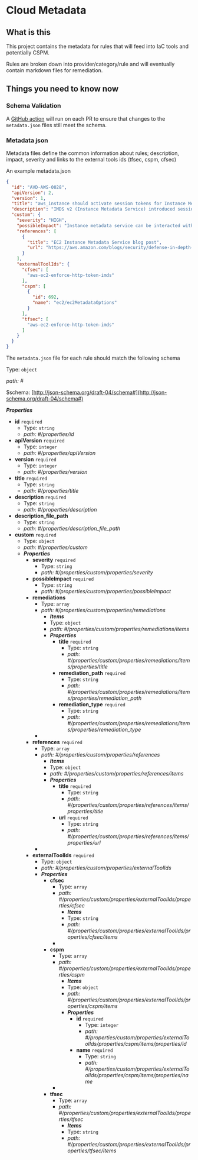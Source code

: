 # Cloud Metadata

## What is this

This project contains the metadata for rules that will feed into IaC tools and potentially CSPM.

Rules are broken down into provider/category/rule and will eventually contain markdown files for remediation.

## Things you need to know now

### Schema Validation

A [GitHub action](.github/workflows/validate_metadata.yaml) will run on each PR to ensure that changes to the `metadata.json` files still meet the schema.

### Metadata json

Metadata files define the common information about rules; description, impact, severity and links to the external tools ids (tfsec, cspm, cfsec)

An example metadata.json

```json
{
  "id": "AVD-AWS-0028",
  "apiVersion": 2,
  "version": 1,
  "title": "aws_instance should activate session tokens for Instance Metadata Service.",
  "description": "IMDS v2 (Instance Metadata Service) introduced session authentication tokens which improve security when talking to IMDS.\nBy default eaws_instance resource sets IMDS session auth tokens to be optional. \nTo fully protect IMDS you need to enable session tokens by using metadata_options block and its http_tokens variable set to required.",
  "custom": {
    "severity": "HIGH",
    "possibleImpact": "Instance metadata service can be interacted with freely",
    "references": [
      {
        "title": "EC2 Instance Metadata Service blog post",
        "url": "https://aws.amazon.com/blogs/security/defense-in-depth-open-firewalls-reverse-proxies-ssrf-vulnerabilities-ec2-instance-metadata-service"
      }
    ],
    "externalToolIds": {
      "cfsec": [
        "aws-ec2-enforce-http-token-imds"
      ],
      "cspm": [
        {
          "id": 692,
          "name": "ec2/ec2MetadataOptions"
        }
      ],
      "tfsec": [
        "aws-ec2-enforce-http-token-imds"
      ]
    }
  }
}
```

The `metadata.json` file for each rule should match the following schema

Type: `object`

<i id="#">path: #</i>

&#36;schema: [http://json-schema.org/draft-04/schema#](http://json-schema.org/draft-04/schema#)

**_Properties_**

 - <b id="#/properties/id">id</b> `required`
	 - Type: `string`
	 - <i id="#/properties/id">path: #/properties/id</i>
 - <b id="#/properties/apiVersion">apiVersion</b> `required`
	 - Type: `integer`
	 - <i id="#/properties/apiVersion">path: #/properties/apiVersion</i>
 - <b id="#/properties/version">version</b> `required`
	 - Type: `integer`
	 - <i id="#/properties/version">path: #/properties/version</i>
 - <b id="#/properties/title">title</b> `required`
	 - Type: `string`
	 - <i id="#/properties/title">path: #/properties/title</i>
 - <b id="#/properties/description">description</b> `required`
	 - Type: `string`
	 - <i id="#/properties/description">path: #/properties/description</i>
 - <b id="#/properties/description_file_path">description_file_path</b>
	 - Type: `string`
	 - <i id="#/properties/description_file_path">path: #/properties/description_file_path</i>
 - <b id="#/properties/custom">custom</b> `required`
	 - Type: `object`
	 - <i id="#/properties/custom">path: #/properties/custom</i>
	 - **_Properties_**
		 - <b id="#/properties/custom/properties/severity">severity</b> `required`
			 - Type: `string`
			 - <i id="#/properties/custom/properties/severity">path: #/properties/custom/properties/severity</i>
		 - <b id="#/properties/custom/properties/possibleImpact">possibleImpact</b> `required`
			 - Type: `string`
			 - <i id="#/properties/custom/properties/possibleImpact">path: #/properties/custom/properties/possibleImpact</i>
		 - <b id="#/properties/custom/properties/remediations">remediations</b>
			 - Type: `array`
			 - <i id="#/properties/custom/properties/remediations">path: #/properties/custom/properties/remediations</i>
				 - **_Items_**
				 - Type: `object`
				 - <i id="#/properties/custom/properties/remediations/items">path: #/properties/custom/properties/remediations/items</i>
				 - **_Properties_**
					 - <b id="#/properties/custom/properties/remediations/items/properties/title">title</b> `required`
						 - Type: `string`
						 - <i id="#/properties/custom/properties/remediations/items/properties/title">path: #/properties/custom/properties/remediations/items/properties/title</i>
					 - <b id="#/properties/custom/properties/remediations/items/properties/remediation_path">remediation_path</b> `required`
						 - Type: `string`
						 - <i id="#/properties/custom/properties/remediations/items/properties/remediation_path">path: #/properties/custom/properties/remediations/items/properties/remediation_path</i>
					 - <b id="#/properties/custom/properties/remediations/items/properties/remediation_type">remediation_type</b> `required`
						 - Type: `string`
						 - <i id="#/properties/custom/properties/remediations/items/properties/remediation_type">path: #/properties/custom/properties/remediations/items/properties/remediation_type</i>
			 - 
		 - <b id="#/properties/custom/properties/references">references</b> `required`
			 - Type: `array`
			 - <i id="#/properties/custom/properties/references">path: #/properties/custom/properties/references</i>
				 - **_Items_**
				 - Type: `object`
				 - <i id="#/properties/custom/properties/references/items">path: #/properties/custom/properties/references/items</i>
				 - **_Properties_**
					 - <b id="#/properties/custom/properties/references/items/properties/title">title</b> `required`
						 - Type: `string`
						 - <i id="#/properties/custom/properties/references/items/properties/title">path: #/properties/custom/properties/references/items/properties/title</i>
					 - <b id="#/properties/custom/properties/references/items/properties/url">url</b> `required`
						 - Type: `string`
						 - <i id="#/properties/custom/properties/references/items/properties/url">path: #/properties/custom/properties/references/items/properties/url</i>
			 - 
		 - <b id="#/properties/custom/properties/externalToolIds">externalToolIds</b> `required`
			 - Type: `object`
			 - <i id="#/properties/custom/properties/externalToolIds">path: #/properties/custom/properties/externalToolIds</i>
			 - **_Properties_**
				 - <b id="#/properties/custom/properties/externalToolIds/properties/cfsec">cfsec</b>
					 - Type: `array`
					 - <i id="#/properties/custom/properties/externalToolIds/properties/cfsec">path: #/properties/custom/properties/externalToolIds/properties/cfsec</i>
						 - **_Items_**
						 - Type: `string`
						 - <i id="#/properties/custom/properties/externalToolIds/properties/cfsec/items">path: #/properties/custom/properties/externalToolIds/properties/cfsec/items</i>
					 - 
				 - <b id="#/properties/custom/properties/externalToolIds/properties/cspm">cspm</b>
					 - Type: `array`
					 - <i id="#/properties/custom/properties/externalToolIds/properties/cspm">path: #/properties/custom/properties/externalToolIds/properties/cspm</i>
						 - **_Items_**
						 - Type: `object`
						 - <i id="#/properties/custom/properties/externalToolIds/properties/cspm/items">path: #/properties/custom/properties/externalToolIds/properties/cspm/items</i>
						 - **_Properties_**
							 - <b id="#/properties/custom/properties/externalToolIds/properties/cspm/items/properties/id">id</b> `required`
								 - Type: `integer`
								 - <i id="#/properties/custom/properties/externalToolIds/properties/cspm/items/properties/id">path: #/properties/custom/properties/externalToolIds/properties/cspm/items/properties/id</i>
							 - <b id="#/properties/custom/properties/externalToolIds/properties/cspm/items/properties/name">name</b> `required`
								 - Type: `string`
								 - <i id="#/properties/custom/properties/externalToolIds/properties/cspm/items/properties/name">path: #/properties/custom/properties/externalToolIds/properties/cspm/items/properties/name</i>
					 - 
				 - <b id="#/properties/custom/properties/externalToolIds/properties/tfsec">tfsec</b>
					 - Type: `array`
					 - <i id="#/properties/custom/properties/externalToolIds/properties/tfsec">path: #/properties/custom/properties/externalToolIds/properties/tfsec</i>
						 - **_Items_**
						 - Type: `string`
						 - <i id="#/properties/custom/properties/externalToolIds/properties/tfsec/items">path: #/properties/custom/properties/externalToolIds/properties/tfsec/items</i>
